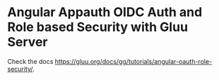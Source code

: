# Angular Appauth OIDC Auth and Role based Security with Gluu Server

Check the docs https://gluu.org/docs/gg/tutorials/angular-oauth-role-security/.

